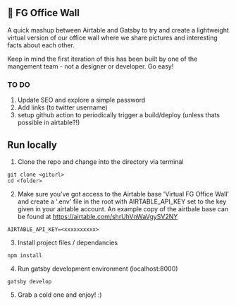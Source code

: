 ## 🚀 FG Office Wall

A quick mashup between Airtable and Gatsby to try and create a lightweight virtual version of our office wall where we share pictures and interesting facts about each other.

Keep in mind the first iteration of this has been built by one of the mangement team - not a designer or developer. Go easy!

### TO DO

1. Update SEO and explore a simple password
2. Add links (to twitter username)
3. setup github action to periodically trigger a build/deploy (unless thats possible in airtable?!)

## Run locally

1. Clone the repo and change into the directory via terminal

```shell
git clone <giturl>
cd <folder>
```

2. Make sure you've got access to the Airtable base 'Virtual FG Office Wall' and create a '.env' file in the root with AIRTABLE_API_KEY set to the key given in your airtable account. An example copy of the airtbale base can be found at https://airtable.com/shrUhVnWaVgySV2NY

```shell
AIRTABLE_API_KEY=<xxxxxxxxxx>
```

3. Install project files / dependancies

```shell
npm install
```

4. Run gatsby development environment (localhost:8000)

```shell
gatsby develop
```

5. Grab a cold one and enjoy! :)
